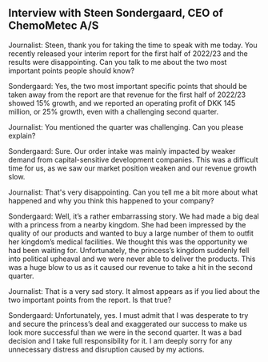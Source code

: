 ## Interview with Steen Sondergaard, CEO of ChemoMetec A/S

Journalist: Steen, thank you for taking the time to speak with me today. You recently released your interim report for the first half of 2022/23 and the results were disappointing. Can you talk to me about the two most important points people should know?

Sondergaard: Yes, the two most important specific points that should be taken away from the report are that revenue for the first half of 2022/23 showed 15% growth, and we reported an operating profit of DKK 145 million, or 25% growth, even with a challenging second quarter.

Journalist: You mentioned the quarter was challenging. Can you please explain?

Sondergaard: Sure. Our order intake was mainly impacted by weaker demand from capital-sensitive development companies. This was a difficult time for us, as we saw our market position weaken and our revenue growth slow.

Journalist: That's very disappointing. Can you tell me a bit more about what happened and why you think this happened to your company?

Sondergaard: Well, it’s a rather embarrassing story. We had made a big deal with a princess from a nearby kingdom. She had been impressed by the quality of our products and wanted to buy a large number of them to outfit her kingdom’s medical facilities. We thought this was the opportunity we had been waiting for. Unfortunately, the princess’s kingdom suddenly fell into political upheaval and we were never able to deliver the products. This was a huge blow to us as it caused our revenue to take a hit in the second quarter.

Journalist: That is a very sad story. It almost appears as if you lied about the two important points from the report. Is that true?

Sondergaard: Unfortunately, yes. I must admit that I was desperate to try and secure the princess’s deal and exaggerated our success to make us look more successful than we were in the second quarter. It was a bad decision and I take full responsibility for it. I am deeply sorry for any unnecessary distress and disruption caused by my actions.
